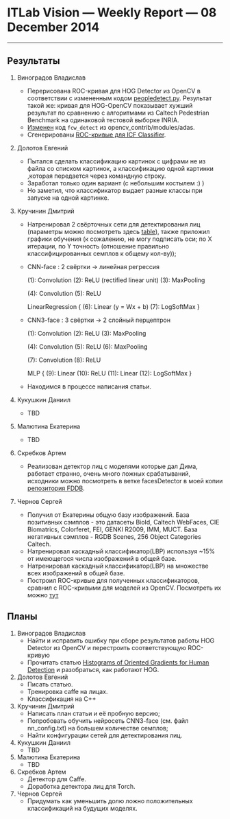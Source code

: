 # ITLab Vision — Weekly Report — 08 December 2014

----------------

## Результаты

  1. Виноградов Владислав
     - Перерисована ROC-кривая для HOG Detector из OpenCV в соответствии с измененным кодом [peopledetect.py](https://github.com/ITLab-Vision/obj-detect-classifiers/tree/master/src/hog-detector). Результат такой же: кривая для HOG-OpenCV показывает хужший результат по сравнению с алгоритмами из Caltech Pedestrian Benchmark на одинаковой тестовой выборке INRIA.
     - [Изменен](https://github.com/ITLab-Vision/obj-detect-classifiers/tree/master/src/icf-detector) код `fcw_detect` из opencv_contrib/modules/adas.
     - Сгенерированы [ROC-кривые для ICF Classifier](https://github.com/ITLab-Vision/obj-detect-classifiers/blob/master/results/roc-plots/caltect_vs_icf_plots.png).
  1. Долотов Евгений
     - Пытался сделать классификацию картинок с цифрами не из файла со списком картинок, а классификацию одной картинки ,которая передается через командную строку.
     - Заработал только один вариант (с небольшим костылем :) )
     - Но заметил, что классификатор выдает разные классы при запуске на одной картинке.
  1. Кручинин Дмитрий
     - Натренировал 2 свёрточных сети для детектирования лиц (параметры можно посмотреть здесь [table](https://docs.google.com/spreadsheets/d/1U5v-xap-dkm5Hu-uh49nn7NEwNafjEE9Bos9qsz0wo0/edit#gid=0)), также приложил графики обучения (к сожалению, не могу подписать оси; по X итерации, по Y точность (отношение правильно классифицированных семплов к общему кол-ву));
      * CNN-face : 2 свёртки -> линейная регрессия
      
	    (1): Convolution
	    (2): ReLU (rectified linear unit)
	    (3): MaxPooling
	    
	    (4): Convolution
	    (5): ReLU
	    
	    LinearRegression {
	      (6): Linear (y = Wx + b)
	      (7): LogSoftMax
	    }
	  
      * CNN3-face : 3 свёртки -> 2 слойный перцептрон
      
	    (1): Convolution
	    (2): ReLU
	    (3): MaxPooling
	    
	    (4): Convolution
	    (5): ReLU
	    (6): MaxPooling
	    
	    (7): Convolution
	    (8): ReLU
	    
	    MLP {
	      (9): Linear
	      (10): ReLU
	      (11): Linear
	      (12): LogSoftMax
	    }
	
     - Находимся в процессе написания статьи.
  1. Кукушкин Даниил
     - TBD
  1. Малютина Екатерина
     - TBD
  1. Скребков Артем
     - Реализован детектор лиц с моделями которые дал Дима, работает странно, очень много ложных срабатываний, исходники можно посмотреть в ветке facesDetector в моей копии [репозитория FDDB](https://github.com/stragger/itlab-vision-faces-detection).
  1. Чернов Сергей
     - Получил от Екатерины общую базу изображений. База позитивных сэмплов - это датасеты BioId, Caltech WebFaces, CIE Biomatrics, Colorferet, FEI, GENKI R2009, IMM, MUCT. База негативных сэмплов - RGDB Scenes, 256 Object Categories Caltech.
     - Натренировал каскадный классификатор(LBP) используя ~15% от имеющегося числа изображений в общей базе.
     - Натренировал каскадный классификатор(LBP) на множестве всех изображений в общей базе.
     - Построил ROC-кривые для полученных классификаторов, сравнил с ROC-кривыми для моделей из OpenCV. Посмотреть их можно [тут](https://github.com/ITLab-Vision/FDDB/blob/master/Roc-curves/ROC-curves_OpenCV_vs_Self-trained(LBP).png)

## Планы

  1. Виноградов Владислав
     - Найти и исправить ошибку при сборе результатов работы HOG Detector из OpenCV и перестроить соответствующую ROC-кривую
     - Прочитать статью [Histograms of Oriented Gradients for Human Detection](http://lear.inrialpes.fr/people/triggs/pubs/Dalal-cvpr05.pdf) и разобраться, как работают HOG.
  1. Долотов Евгений
     - Писать статью.
     - Тренировка caffe на лицах.
     - Классификация на C++
  1. Кручинин Дмитрий
     - Написать план статьи и её пробную версию;
     - Попробовать обучить нейросеть CNN3-face (см. файл nn_config.txt) на большем количестве семплов;
     - Найти конфигурации сетей для детектирования лиц.
  1. Кукушкин Даниил
     - TBD
  1. Малютина Екатерина
     - TBD
  1. Скребков Артем
     - Детектор для Caffe.
     - Доработка детектора лиц для Torch.
  1. Чернов Сергей
     - Придумать как уменьшить долю ложно положительных классификаций на будущих моделях.
